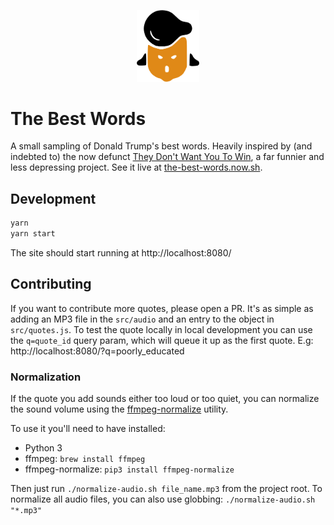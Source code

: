 <p align="center">
    <img src="https://raw.githubusercontent.com/filipemir/trump/master/src/img/face-orange.png" width="100px">
</p>

# The Best Words
A small sampling of Donald Trump's best words. Heavily inspired by (and indebted to)
the now defunct [They Don't Want You To Win](http://www.theydontwantyouto.win), a far funnier and less depressing
project. See it live at [the-best-words.now.sh](https://the-best-words.now.sh).

## Development

```bash
yarn
yarn start
```

The site should start running at http://localhost:8080/

## Contributing
If you want to contribute more quotes, please open a PR. It's as simple as adding an MP3 file in the `src/audio` and
an entry to the object in `src/quotes.js`. To test the quote locally in local development you can use the `q=quote_id`
query param, which will queue it up as the first quote. E.g: http://localhost:8080/?q=poorly_educated 

### Normalization
If the quote you add sounds either too loud or too quiet, you can normalize the sound volume using the
[ffmpeg-normalize](https://github.com/slhck/ffmpeg-normalize) utility.

To use it you'll need to have installed:
* Python 3
* ffmpeg: `brew install ffmpeg`
* ffmpeg-normalize: `pip3 install ffmpeg-normalize`

Then just run `./normalize-audio.sh file_name.mp3` from the project root. To normalize all audio files, you can also
use globbing: `./normalize-audio.sh "*.mp3"`
